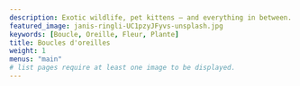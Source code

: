 ```yaml
---
description: Exotic wildlife, pet kittens — and everything in between. Uncover the beauty of the animal kingdom through your screen.
featured_image: janis-ringli-UC1pzyJFyvs-unsplash.jpg
keywords: [Boucle, Oreille, Fleur, Plante]
title: Boucles d'oreilles
weight: 1
menus: "main"
# list pages require at least one image to be displayed.
---
```


